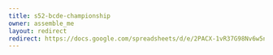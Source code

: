 ```yaml
---
title: s52-bcde-championship
owner: assemble_me
layout: redirect
redirect: https://docs.google.com/spreadsheets/d/e/2PACX-1vR37G98Nv6w5nbDENwvr_8PK5_TMqL_DKQ6VUEkZ20lmukVKWr34Bob55n-3R_rZtnMqNqDej92776z/pubhtml?gid=0&single=true
---
```

